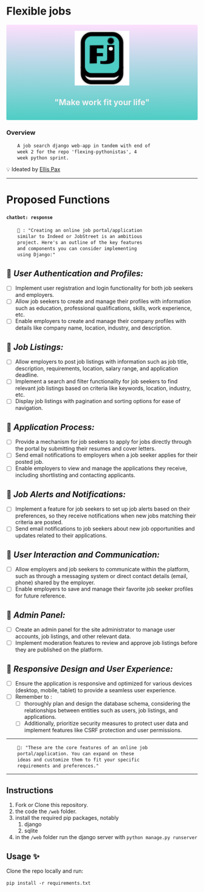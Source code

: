 # Flexible jobs

<div align="center" style="justify:centre;background-color:#4ecdc4;padding:1rem;background: linear-gradient(#f2f2, #4ecdc4);border-radius:.2rem;">

<div width="50%">
<img src="./design/logos/fj-logo-color.svg" height="144px" style="background-color:transparent;">
</div>

<div width="50%" style="color:#f2f2f2;">

## **"Make work fit your life"**

</div>

</div>

### Overview

        A job search django web-app in tandem with end of
        week 2 for the repo 'flexing-pythonistas', 4
        week python sprint.

💡 Ideated by [Ellis Pax](https://github.com/ellispax)

---

# Proposed Functions

#### `chatbot: response`

        🤖 : "Creating an online job portal/application
        similar to Indeed or JobStreet is an ambitious
        project. Here's an outline of the key features
        and components you can consider implementing
        using Django:"

## 📌 _User Authentication and Profiles:_

- [ ] Implement user registration and login functionality for both job seekers and employers.
- [ ] Allow job seekers to create and manage their profiles with information such as education, professional qualifications, skills, work experience, etc.
- [ ] Enable employers to create and manage their company profiles with details like company name, location, industry, and description.

## 📌 _Job Listings:_

- [ ] Allow employers to post job listings with information such as job title, description, requirements, location, salary range, and application deadline.
- [ ] Implement a search and filter functionality for job seekers to find relevant job listings based on criteria like keywords, location, industry, etc.
- [ ] Display job listings with pagination and sorting options for ease of navigation.

## 📌 _Application Process:_

- [ ] Provide a mechanism for job seekers to apply for jobs directly through the portal by submitting their resumes and cover letters.
- [ ] Send email notifications to employers when a job seeker applies for their posted job.
- [ ] Enable employers to view and manage the applications they receive, including shortlisting and contacting applicants.

## 📌 _Job Alerts and Notifications:_

- [ ] Implement a feature for job seekers to set up job alerts based on their preferences, so they receive notifications when new jobs matching their criteria are posted.
- [ ] Send email notifications to job seekers about new job opportunities and updates related to their applications.

## 📌 _User Interaction and Communication:_

- [ ] Allow employers and job seekers to communicate within the platform, such as through a messaging system or direct contact details (email, phone) shared by the employer.
- [ ] Enable employers to save and manage their favorite job seeker profiles for future reference.

## 📌 _Admin Panel:_

- [ ] Create an admin panel for the site administrator to manage user accounts, job listings, and other relevant data.
- [ ] Implement moderation features to review and approve job listings before they are published on the platform.

## 📌 _Responsive Design and User Experience:_

- [ ] Ensure the application is responsive and optimized for various devices (desktop, mobile, tablet) to provide a seamless user experience.
- [ ] Remember to :
  - [ ] thoroughly plan and design the database schema, considering the relationships between entities such as users, job listings, and applications.
  - [ ] Additionally, prioritize security measures to protect user data and implement features like CSRF protection and user permissions.

---

        🤖: "These are the core features of an online job
        portal/application. You can expand on these
        ideas and customize them to fit your specific
        requirements and preferences."

---

## Instructions

1. Fork or Clone this repository.
2. the code the `/web` folder.
3. install the required pip packages, notably
   1. django
   2. sqlite
4. in the `/web` folder run the django server with `python manage.py runserver`

## Usage ✨

Clone the repo locally and run:

`pip install -r requirements.txt`
